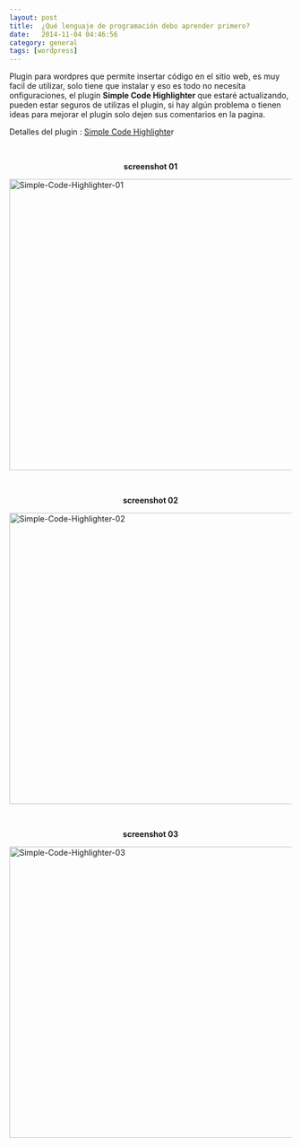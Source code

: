 ```yaml
---
layout: post
title:  ¿Qué lenguaje de programación debo aprender primero?
date:   2014-11-04 04:46:56
category: general
tags: [wordpress]
---
```


<p>Plugin para wordpres que permite insertar código en el sitio web, es muy facil de utilizar, solo tiene que instalar y eso es todo no necesita onfiguraciones, el plugin <strong>Simple Code Highlighter</strong> que estaré actualizando, pueden estar seguros de utilizas el plugin, si hay algún problema o tienen ideas para mejorar el plugin solo dejen sus comentarios en la pagina.</p>

<p>Detalles del plugin : <a href="https://wordpress.org/plugins/simple-code-highlighter/" target="_blank">Simple Code Highlighte</a>r</p>
<p>&nbsp;</p>
<p style="text-align: center;"><strong>screenshot 01</strong></p>
<p><img class="aligncenter size-full wp-image-9770" src="/assets/Simple-Code-Highlighter-01.jpg" alt="Simple-Code-Highlighter-01" width="938" height="520" /></p>
<p>&nbsp;</p>
<p style="text-align: center;"><strong>screenshot 02</strong></p>
<p><img class="aligncenter size-full wp-image-9771" src="/assets/Simple-Code-Highlighter-02.jpg" alt="Simple-Code-Highlighter-02" width="938" height="520" /></p>
<p>&nbsp;</p>
<p style="text-align: center;"><strong>screenshot 03</strong></p>
<p><img class="aligncenter size-full wp-image-9772" src="/assets/Simple-Code-Highlighter-03.jpg" alt="Simple-Code-Highlighter-03" width="938" height="520" /></p>
